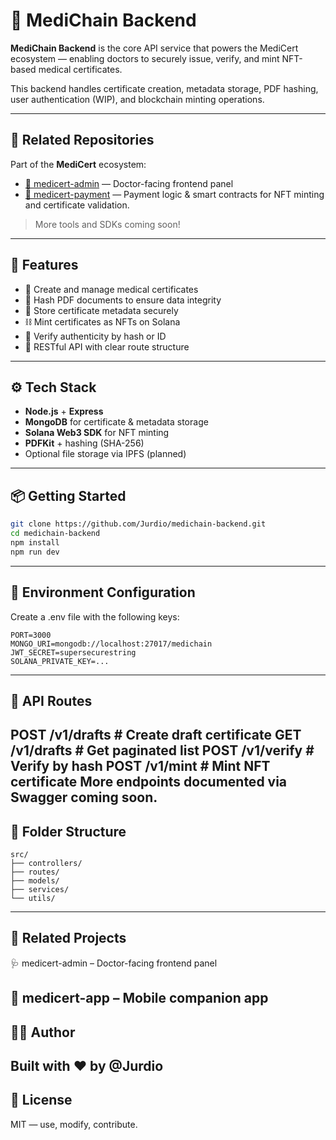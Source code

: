 # 🧬 MediChain Backend

**MediChain Backend** is the core API service that powers the MediCert ecosystem — enabling doctors to securely issue, verify, and mint NFT-based medical certificates.

This backend handles certificate creation, metadata storage, PDF hashing, user authentication (WIP), and blockchain minting operations.

---

## 🔗 Related Repositories

Part of the **MediCert** ecosystem:

- [🔧 medicert-admin](https://github.com/Jurdio/medicert-admin.git) — Doctor-facing frontend panel
- [🧪 medicert-payment]() — Payment logic & smart contracts for NFT minting and certificate validation.

> More tools and SDKs coming soon!

---
## 🚀 Features

- 📄 Create and manage medical certificates
- 🔐 Hash PDF documents to ensure data integrity
- 🧾 Store certificate metadata securely
- ⛓️ Mint certificates as NFTs on Solana
- 🧪 Verify authenticity by hash or ID
- 📂 RESTful API with clear route structure

---

## ⚙️ Tech Stack

- **Node.js** + **Express**
- **MongoDB** for certificate & metadata storage
- **Solana Web3 SDK** for NFT minting
- **PDFKit** + hashing (SHA-256)
- Optional file storage via IPFS (planned)

---

## 📦 Getting Started

```bash
git clone https://github.com/Jurdio/medichain-backend.git
cd medichain-backend
npm install
npm run dev
```
---

## 🔐 Environment Configuration
Create a .env file with the following keys:
```
PORT=3000
MONGO_URI=mongodb://localhost:27017/medichain
JWT_SECRET=supersecurestring
SOLANA_PRIVATE_KEY=...
```
---
## 📘 API Routes
POST   /v1/drafts           # Create draft certificate
GET    /v1/drafts           # Get paginated list
POST   /v1/verify           # Verify by hash
POST   /v1/mint             # Mint NFT certificate
More endpoints documented via Swagger coming soon.
---
## 📂 Folder Structure
```
src/
├── controllers/
├── routes/
├── models/
├── services/
└── utils/
```
---
## 🧠 Related Projects
🩺 medicert-admin – Doctor-facing frontend panel

📱 medicert-app – Mobile companion app
---
## 🧑‍💻 Author
Built with ❤️ by @Jurdio
---
## 📜 License
MIT — use, modify, contribute.

